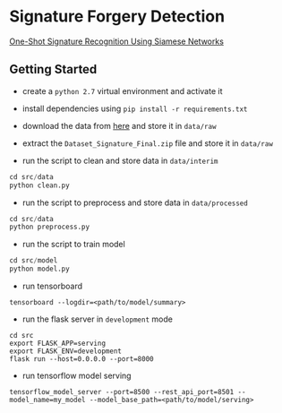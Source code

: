 # Signature Forgery Detection

[One-Shot Signature Recognition Using Siamese Networks](https://github.com/shakti365/Signature-Forgery-Detection/blob/master/One-Shot%20Signature%20Recognition%20Using%20Siamese%20Networks.md)

## Getting Started

- create a `python 2.7` virtual environment and activate it

- install dependencies using `pip install -r requirements.txt`

- download the data from [here](https://drive.google.com/file/d/1HSGFgrS6592p4olpxWMRdRCHiOKgfaYB/view?usp=sharing) and store it in `data/raw`

- extract the `Dataset_Signature_Final.zip` file and store it in `data/raw`

- run the script to clean and store data in `data/interim`
```python
cd src/data
python clean.py
```
- run the script to preprocess and store data in `data/processed`
```python
cd src/data
python preprocess.py
```

- run the script to train model
```python
cd src/model
python model.py
```

- run tensorboard
```
tensorboard --logdir=<path/to/model/summary>
```

- run the flask server in `development` mode
```
cd src
export FLASK_APP=serving
export FLASK_ENV=development
flask run --host=0.0.0.0 --port=8000
```

- run tensorflow model serving
```
tensorflow_model_server --port=8500 --rest_api_port=8501 --model_name=my_model --model_base_path=<path/to/model/serving>
```